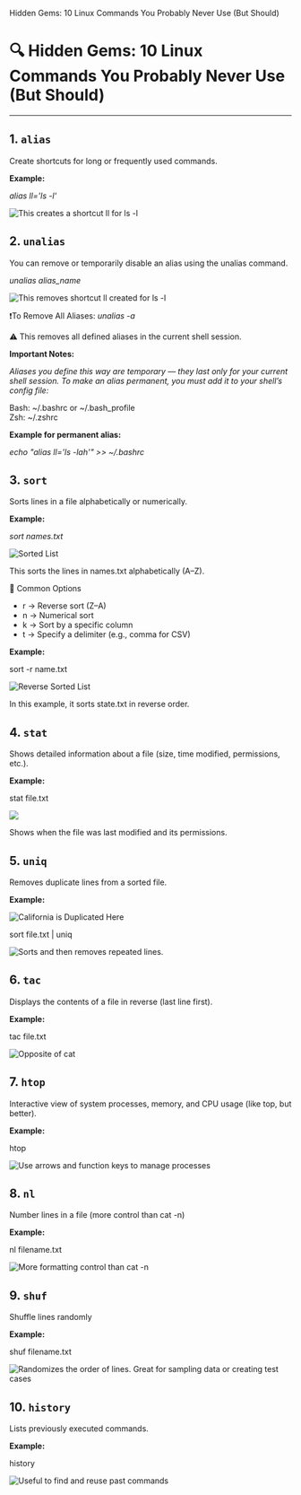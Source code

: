 Hidden Gems: 10 Linux Commands You Probably Never Use (But Should)

# 🔍 Hidden Gems: 10 Linux Commands You Probably Never Use (But Should)

---

## 1. `alias`

Create shortcuts for long or frequently used commands.

**Example:**

*alias ll='ls -l'*

![This creates a shortcut ll for ls -l](images/alias.png)

## 2. `unalias`

You can remove or temporarily disable an alias using the unalias command.

*unalias alias_name*

![This removes shortcut ll created for ls -l](images/unalias.png)

❗️To Remove All Aliases: *unalias -a*

⚠️ This removes all defined aliases in the current shell session.

**Important Notes:**

*Aliases you define this way are temporary — they last only for your current shell session.
To make an alias permanent, you must add it to your shell’s config file:*

Bash: ~/.bashrc or ~/.bash_profile  
Zsh: ~/.zshrc

**Example for permanent alias:**

*echo "alias ll='ls -lah'" >> ~/.bashrc*

## 3. `sort`
Sorts lines in a file alphabetically or numerically.

**Example:**

*sort names.txt*

![Sorted List](images/sorted.png)

This sorts the lines in names.txt alphabetically (A–Z).


🔁 Common Options

- r → Reverse sort (Z–A)
- n → Numerical sort
- k → Sort by a specific column
- t → Specify a delimiter (e.g., comma for CSV)

**Example:**

sort -r name.txt

![Reverse Sorted List](images/sortreverse.png)

In this example, it sorts state.txt in reverse order.


## 4. `stat`
Shows detailed information about a file (size, time modified, permissions, etc.).

**Example:**

stat file.txt

![](images/stat.png)

Shows when the file was last modified and its permissions.


## 5. `uniq`
Removes duplicate lines from a sorted file.

**Example:**

![California is Duplicated Here](images/cat.png)


sort file.txt | uniq

![Sorts and then removes repeated lines.](images/uniq.png)

## 6. `tac`

Displays the contents of a file in reverse (last line first).

**Example:**

tac file.txt

![Opposite of cat](images/tac.png)


## 7. `htop`
Interactive view of system processes, memory, and CPU usage (like top, but better).

**Example:**

htop

![Use arrows and function keys to manage processes](images/htop.png)


## 8. `nl`
Number lines in a file (more control than cat -n)

**Example:**

nl filename.txt

![More formatting control than cat -n](images/nl.png)


## 9. `shuf`
Shuffle lines randomly

**Example:**

shuf filename.txt

![Randomizes the order of lines. Great for sampling data or creating test cases](images/shuf.png)


## 10. `history`
Lists previously executed commands.

**Example:**

history

![Useful to find and reuse past commands](images/history.png)





